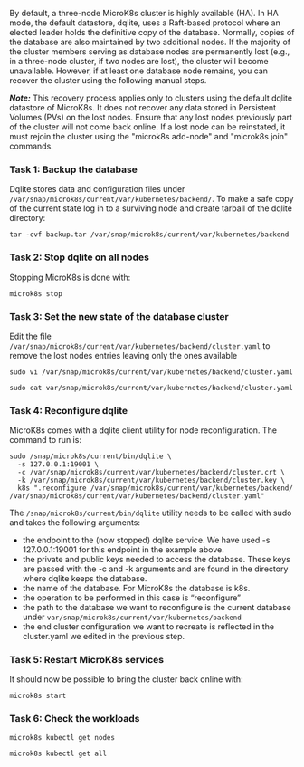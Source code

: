 
By default, a three-node MicroK8s cluster is highly available (HA). In HA mode, the default datastore, dqlite, uses a Raft-based protocol where an elected leader holds the definitive copy of the database. Normally, copies of the database are also maintained by two additional nodes. If the majority of the cluster members serving as database nodes are permanently lost (e.g., in a three-node cluster, if two nodes are lost), the cluster will become unavailable. However, if at least one database node remains, you can recover the cluster using the following manual steps.

***Note:*** This recovery process applies only to clusters using the default dqlite datastore of MicroK8s. It does not recover any data stored in Persistent Volumes (PVs) on the lost nodes. Ensure that any lost nodes previously part of the cluster will not come back online. If a lost node can be reinstated, it must rejoin the cluster using the "microk8s add-node" and "microk8s join" commands.

### Task 1: Backup the database
Dqlite stores data and configuration files under `/var/snap/microk8s/current/var/kubernetes/backend/`. To make a safe copy of the current state log in to a surviving node and create tarball of the dqlite directory:
```
tar -cvf backup.tar /var/snap/microk8s/current/var/kubernetes/backend
```

### Task 2: Stop dqlite on all nodes
Stopping MicroK8s is done with:
```
microk8s stop
```

### Task 3: Set the new state of the database cluster
Edit the file `/var/snap/microk8s/current/var/kubernetes/backend/cluster.yaml` to remove the lost nodes entries leaving only the ones available

```
sudo vi /var/snap/microk8s/current/var/kubernetes/backend/cluster.yaml
```

```
sudo cat var/snap/microk8s/current/var/kubernetes/backend/cluster.yaml
```

### Task 4: Reconfigure dqlite
MicroK8s comes with a dqlite client utility for node reconfiguration. The command to run is:
```
sudo /snap/microk8s/current/bin/dqlite \
  -s 127.0.0.1:19001 \
  -c /var/snap/microk8s/current/var/kubernetes/backend/cluster.crt \
  -k /var/snap/microk8s/current/var/kubernetes/backend/cluster.key \
  k8s ".reconfigure /var/snap/microk8s/current/var/kubernetes/backend/ /var/snap/microk8s/current/var/kubernetes/backend/cluster.yaml"
```
The `/snap/microk8s/current/bin/dqlite` utility needs to be called with sudo and takes the following arguments:
* the endpoint to the (now stopped) dqlite service. We have used -s 127.0.0.1:19001 for this endpoint in the example above.
* the private and public keys needed to access the database. These keys are passed with the -c and -k arguments and are found in the directory where dqlite keeps the database.
* the name of the database. For MicroK8s the database is k8s.
* the operation to be performed in this case is “reconfigure”
* the path to the database we want to reconfigure is the current database under `var/snap/microk8s/current/var/kubernetes/backend`
* the end cluster configuration we want to recreate is reflected in the cluster.yaml we edited in the previous step.

### Task 5: Restart MicroK8s services
It should now be possible to bring the cluster back online with:
```
microk8s start
```

### Task 6: Check the workloads
```
microk8s kubectl get nodes
```
```
microk8s kubectl get all
```

